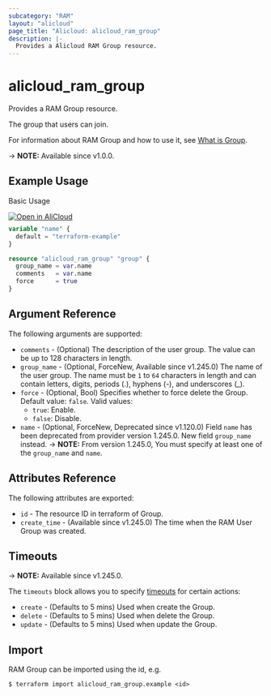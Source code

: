 ```yaml
---
subcategory: "RAM"
layout: "alicloud"
page_title: "Alicloud: alicloud_ram_group"
description: |-
  Provides a Alicloud RAM Group resource.
---
```


# alicloud_ram_group

Provides a RAM Group resource.

The group that users can join.

For information about RAM Group and how to use it, see [What is Group](https://www.alibabacloud.com/help/en/ram/developer-reference/api-ram-2015-05-01-creategroup).

-> **NOTE:** Available since v1.0.0.

## Example Usage

Basic Usage

<div style="display: block;margin-bottom: 40px;"><div class="oics-button" style="float: right;position: absolute;margin-bottom: 10px;">
  <a href="https://api.aliyun.com/terraform?resource=alicloud_ram_group&exampleId=6d7f0720-5959-4789-a198-657d7aa5c525dbbb4ea6&activeTab=example&spm=docs.r.ram_group.0.6d7f072059&intl_lang=EN_US" target="_blank">
    <img alt="Open in AliCloud" src="https://img.alicdn.com/imgextra/i1/O1CN01hjjqXv1uYUlY56FyX_!!6000000006049-55-tps-254-36.svg" style="max-height: 44px; max-width: 100%;">
  </a>
</div></div>

```terraform
variable "name" {
  default = "terraform-example"
}

resource "alicloud_ram_group" "group" {
  group_name = var.name
  comments   = var.name
  force      = true
}
```

## Argument Reference

The following arguments are supported:

* `comments` - (Optional) The description of the user group. The value can be up to 128 characters in length.
* `group_name` - (Optional, ForceNew, Available since v1.245.0) The name of the user group. The name must be `1` to `64` characters in length and can contain letters, digits, periods (.), hyphens (-), and underscores (_).
* `force` - (Optional, Bool) Specifies whether to force delete the Group. Default value: `false`. Valid values:
  - `true`: Enable.
  - `false`: Disable.
* `name` - (Optional, ForceNew, Deprecated since v1.120.0) Field `name` has been deprecated from provider version 1.245.0. New field `group_name` instead.
-> **NOTE:** From version 1.245.0, You must specify at least one of the `group_name` and `name`.

## Attributes Reference

The following attributes are exported:
* `id` - The resource ID in terraform of Group.
* `create_time` - (Available since v1.245.0) The time when the RAM User Group was created.

## Timeouts

-> **NOTE:** Available since v1.245.0.

The `timeouts` block allows you to specify [timeouts](https://www.terraform.io/docs/configuration-0-11/resources.html#timeouts) for certain actions:
* `create` - (Defaults to 5 mins) Used when create the Group.
* `delete` - (Defaults to 5 mins) Used when delete the Group.
* `update` - (Defaults to 5 mins) Used when update the Group.

## Import

RAM Group can be imported using the id, e.g.

```shell
$ terraform import alicloud_ram_group.example <id>
```

